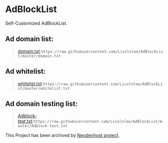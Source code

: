 # AdBlockList
Self-Customized AdBlockList.


## Ad domain list:

> [domain.txt](https://raw.githubusercontent.com/Licolnlee/AdBlockList/master/domain.txt):`https://raw.githubusercontent.com/Licolnlee/AdBlockList/master/domain.txt`


## Ad whitelist:

> [whitelist.txt](https://raw.githubusercontent.com/Licolnlee/AdBlockList/master/whitelist.txt):`https://raw.githubusercontent.com/Licolnlee/AdBlockList/master/whitelist.txt`

## Ad domain testing list:

> [Adblock-test.txt](https://raw.githubusercontent.com/Licolnlee/AdBlockList/master/Adblock-test.txt):`https://raw.githubusercontent.com/Licolnlee/AdBlockList/master/Adblock-test.txt`



This Project has been archived by [Neodevhost project](https://github.com/neodevpro/neodevhost).

